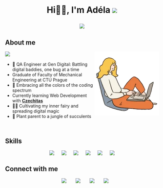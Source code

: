 # <p align="center">Hi👋🏻, I'm Adéla <img src="https://media.giphy.com/media/7j2hfyeVcDtf2/giphy.gif" width="50" /></p> 
<p align="center">
  <a href="https://github.com/DenverCoder1/readme-typing-svg"><img src="https://readme-typing-svg.herokuapp.com?font=Time+New+Roman&color=cyan&size=25&center=true&vCenter=true&width=600&height=100&lines=Mechanical+Engineering+graduate;Computer+Science+student;Good+vibes+addict+🤸‍♀️;"></a>
</p>

## About me
<img src="https://media.giphy.com/media/ObNTw8Uzwy6KQ/giphy.gif" width="30px">
<img align="right" img src="https://raw.githubusercontent.com/afialova/afialova/master/200w.webp" width="210px">

- 🐞 QA Engineer at Gen Digital: Battling digital baddies, one bug at a time<br>
- Graduate of Faculty of Mechanical Engineering at CTU Prague <br>
- 🌈 Embracing all the colors of the coding spectrum<br>
- Currently learning Web Development with [__Czechitas__](https://www.czechitas.cz/kurzy/digitalni-akademie-web)<br>
- 🧚‍♂️ Cultivating my inner fairy and spreading digital magic<br>
- 🌿 Plant parent to a jungle of succulents<br>
<br>

## Skills
<p align="center">
  <img width="32px" src="https://raw.githubusercontent.com/rahulbanerjee26/githubAboutMeGenerator/main/icons/reactjs.svg">
  &nbsp;&nbsp;&nbsp;&nbsp;
  <img width="32px" src="https://raw.githubusercontent.com/rahulbanerjee26/githubAboutMeGenerator/main/icons/javascript.svg">
  &nbsp;&nbsp;&nbsp;&nbsp;
  <img width="32px" src="https://raw.githubusercontent.com/rahulbanerjee26/githubAboutMeGenerator/main/icons/html.svg">
  &nbsp;&nbsp;&nbsp;&nbsp;
  <img width="32px" src="https://raw.githubusercontent.com/rahulbanerjee26/githubAboutMeGenerator/main/icons/css.svg">
  &nbsp;&nbsp;&nbsp;&nbsp;
  <img width="32px" src="https://raw.githubusercontent.com/rahulbanerjee26/githubAboutMeGenerator/main/icons/python.svg">
  &nbsp;&nbsp;&nbsp;&nbsp;
  <img width="32px" src="https://raw.githubusercontent.com/rahulbanerjee26/githubAboutMeGenerator/main/icons/c.svg">
</p>

## Connect with me
<div align="center"  class="icons-social" style="margin-left: 10px;">
        <a style="margin-left: 10px;" target="_blank" href="mailto:adela.grnd@gmail.com">
			<img src="https://img.icons8.com/doodle/48/gmail.png"></a>&nbsp;&nbsp;&nbsp;&nbsp;
        <a style="margin-left: 10px;"  target="_blank" href="https://www.linkedin.com/in/adela-fialova/">
			<img src="https://img.icons8.com/doodle/40/000000/linkedin--v2.png"></a>&nbsp;&nbsp;&nbsp;&nbsp;
        <a style="margin-left: 10px;" target="_blank" href="https://github.com/afialova">
		  <img src="https://img.icons8.com/doodle/40/000000/github--v1.png"></a>&nbsp;&nbsp;&nbsp;&nbsp;
        <a style="margin-left: 10px;" target="_blank" href="https://instagram.com/_adelafialova_">
			<img src="https://img.icons8.com/doodle/40/000000/instagram-new--v2.png"></a>
      </div>
